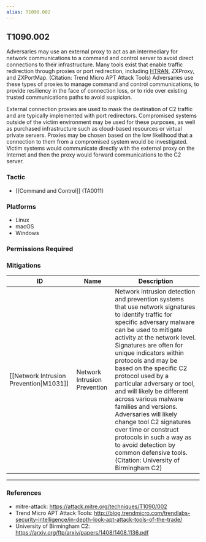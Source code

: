 ```yaml
---
alias: T1090.002
---
```


## T1090.002

Adversaries may use an external proxy to act as an intermediary for network communications to a command and control server to avoid direct connections to their infrastructure. Many tools exist that enable traffic redirection through proxies or port redirection, including [HTRAN](https://attack.mitre.org/software/S0040), ZXProxy, and ZXPortMap. (Citation: Trend Micro APT Attack Tools) Adversaries use these types of proxies to manage command and control communications, to provide resiliency in the face of connection loss, or to ride over existing trusted communications paths to avoid suspicion.

External connection proxies are used to mask the destination of C2 traffic and are typically implemented with port redirectors. Compromised systems outside of the victim environment may be used for these purposes, as well as purchased infrastructure such as cloud-based resources or virtual private servers. Proxies may be chosen based on the low likelihood that a connection to them from a compromised system would be investigated. Victim systems would communicate directly with the external proxy on the Internet and then the proxy would forward communications to the C2 server.


### Tactic
- [[Command and Control]] (TA0011)

### Platforms
- Linux
- macOS
- Windows

### Permissions Required

### Mitigations

| ID | Name | Description |
| --- | --- | --- |
| [[Network Intrusion Prevention\|M1031]] | Network Intrusion Prevention | Network intrusion detection and prevention systems that use network signatures to identify traffic for specific adversary malware can be used to mitigate activity at the network level. Signatures are often for unique indicators within protocols and may be based on the specific C2 protocol used by a particular adversary or tool, and will likely be different across various malware families and versions. Adversaries will likely change tool C2 signatures over time or construct protocols in such a way as to avoid detection by common defensive tools.(Citation: University of Birmingham C2) |


---
### References

- mitre-attack: https://attack.mitre.org/techniques/T1090/002
- Trend Micro APT Attack Tools: http://blog.trendmicro.com/trendlabs-security-intelligence/in-depth-look-apt-attack-tools-of-the-trade/
- University of Birmingham C2: https://arxiv.org/ftp/arxiv/papers/1408/1408.1136.pdf
